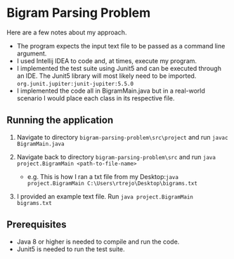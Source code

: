 # Bigram Parsing Problem 

Here are a few notes about my approach. 

 * The program expects the input text file to be passed as a command line argument. 
 * I used Intellij IDEA to code and, at times, execute my program.
 * I implemented the test suite using Junit5 and can be executed through an IDE. The Junit5 library will most likely need to be imported. `org.junit.jupiter:junit-jupiter:5.5.0`
 * I implemented the code all in BigramMain.java but in a real-world scenario I would place each class in its respective file. 

## Running the application
 1. Navigate to directory `bigram-parsing-problem\src\project` and run `javac BigramMain.java`
 
 2. Navigate back to directory `bigram-parsing-problem\src` and run `java project.BigramMain <path-to-file-name>` 
    - e.g. This is how I ran a txt file from my Desktop:`java project.BigramMain C:\Users\rtrejo\Desktop\bigrams.txt`
    
 3. I provided an example text file. Run `java project.BigramMain bigrams.txt`

## Prerequisites 

  * Java 8 or higher is needed to compile and run the code.  
  * Junit5 is needed to run the test suite. 
